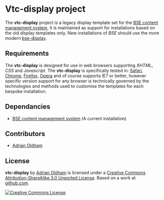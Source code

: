 # Vtc-display project

The **vtc-display** project is a legacy display template set for the [BSE content management system](http://github.com/tonycoz/bse), it is maintained as support for installations based on the old display templates only. New installations of _BSE_ should use the more modern [bse-display](http://github.com/adrianoldham/bse-display).

## Requirements

The **vtc-display** is designed for use in web browsers supporting _XHTML_, _CSS_ and _Javascript_.  The **vtc-display** is specifically tested in: [Safari](http://www.apple.com/safari), [Chrome](http://www.google.com/chrome), [Firefox](http://www.firefox.com/), [Opera](http://www.opera.com/) and of course supports IE7 or better, however specific version support for any browser is technically governed by the technologies and methods used to customise the templates for each bespoke installation.

## Dependancies

* [BSE content management system](http://github.com/tonycoz/bse) (A current installation)


## Contributors

* [Adrian Oldham](http://github.com/adrianoldham)

## License

**vtc-display** by [Adrian Oldham](http://www.adrianoldham.com.au/) is licensed under a [Creative Commons Attribution-ShareAlike 3.0 Unported License](http://creativecommons.org/licenses/by-sa/3.0/). Based on a work at [github.com](http://github.com/adrianoldham/vtc-display).

[![Creative Commons License](http://i.creativecommons.org/l/by-sa/3.0/88x31.png)](http://creativecommons.org/licenses/by-sa/3.0/)